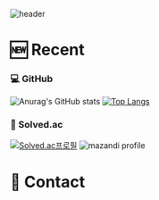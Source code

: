 ![header](https://capsule-render.vercel.app/api?type=shark&color=timeGradient&height=250&section=header&text=Welcome%20to%20Lloyds%20GitHub%20⚡&fontSize=35&animation=twinkling)

# 🆕 Recent
### 💻 GitHub 
![Anurag's GitHub stats](https://github-readme-stats.vercel.app/api?username=lloydkwak&show_icons=true&bg_color=00000000)
[![Top Langs](https://github-readme-stats.vercel.app/api/top-langs/?username=lloydkwak&layout=donut)](https://github.com/anuraghazra/github-readme-stats)

### 🥇 Solved.ac
[![Solved.ac프로필](http://mazassumnida.wtf/api/v2/generate_badge?boj=lloydkwak)](https://solved.ac/lloydkwak)
![mazandi profile](http://mazandi.herokuapp.com/api?handle=lloydkwak&theme=cold)

# 🔗 Contact

